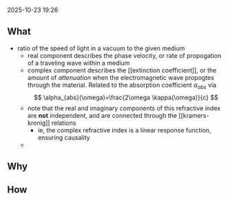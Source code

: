 2025-10-23 19:26
## What
- ratio of the speed of light in a vacuum to the given medium 
	- real component describes the phase velocity, or rate of propogation of a traveling wave within a medium
	- complex component describes the [[extinction coefficient]], or the amount of *attenuation* when the electromagnetic wave propogtes through the material. Related to the absorption coefficient $\alpha_{abs}$ via 
	$$
	\alpha_{abs}(\omega)=\frac{2\omega \kappa(\omega)}{c}
	$$
	- note that the real and imaginary components of this refractive index are **not** independent, and are connected through the [[kramers-kronig]] relations
		- ie, the complex refractive index is a linear response function, ensuring causality
	- 
## Why
## How

